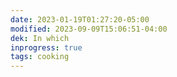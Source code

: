 ```yaml
---
date: 2023-01-19T01:27:20-05:00
modified: 2023-09-09T15:06:51-04:00
dek: In which
inprogress: true
tags: cooking
---
```

